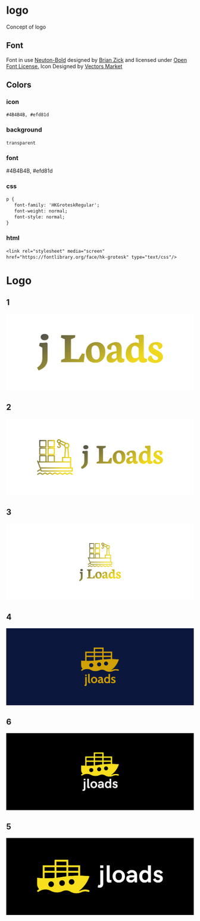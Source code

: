 # logo
Concept of logo

## Font


Font in use <a target="_blank" href="https://fonts.google.com/specimen/Neuton">Neuton-Bold</a> designed by
<a target="_blank" href="https://brianskywalker.deviantart.com/">Brian Zick</a>
and licensed under
<a target="_blank" href="http://scripts.sil.org/cms/scripts/page.php?site_id=nrsi&amp;id=OFL_web">Open Font License.</a>
Icon Designed by
<a target="_blank" href="https://thenounproject.com/vectorsmarket">Vectors Market</a>

## Colors

### icon

    #4B4B4B, #efd81d

### background

    transparent
  
### font
  
  #4B4B4B, #efd81d
  
### css 

    p {
       font-family: 'HKGroteskRegular';
       font-weight: normal;
       font-style: normal;
    }


### html

    <link rel="stylesheet" media="screen" href="https://fontlibrary.org/face/hk-grotesk" type="text/css"/>
    
    
# Logo

## 1
![1/cover.png](1/cover.png)

## 2
![2/cover.png](2/cover.png)

## 3
![3/cover.png](3/cover.png)

## 4
![4/cover.png](4/cover.png)


## 6
![6/cover.png](6/cover.png)

## 5
![5/cover.png](5/cover.png)

